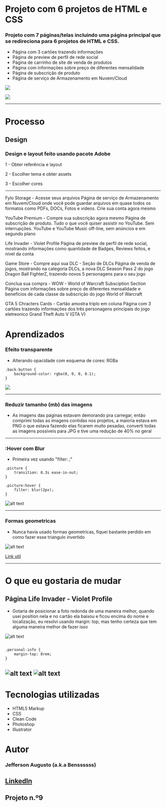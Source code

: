 # Projeto com 6 projetos de HTML e CSS
### Projeto com 7 páginas/telas incluindo uma página principal que se redireciona para 6 projetos de HTML e CSS. 

- Página com 3 cartões trazendo informações
- Página de preview de perfil de rede social 
- Página de carrinho de site de venda de produtos
- Página com informações sobre preço de diferentes mensalidade
- Página de subscrição de produto
- Página de serviço de Armazenamento em Nuvem/Cloud 

[<img src="./readme/desktop-index.png">](https://benssssss.github.io/9-css-html-projects-2/)

[<img src="./readme/index-desktop.gif">](https://github.com/benssssss/9-css-html-projects-2)

---

# Processo

## Design
### Design e layout feito usando pacote Adobe 

1 - Obter referência e layout

2 - Escolher tema e obter assets

3 - Escolher cores

---

Fylo Storage - Acesse seus arquivos
Página de serviço de Armazenamento em Nuvem/Cloud onde você pode guardar arquivos em quase todos os formatos como PDFs, DOCs, Fotos e videos. Crie sua conta agora mesmo

YouTube Premium - Compre sua subscrição agora mesmo
Página de subscrição de produto. Tudo o que você quiser assistir no YouTube. Sem interrupções. YouTube e YouTube Music off-line, sem anúncios e em segundo plano

Life Invader - Violet Profile
Página de preview de perfil de rede social, mostrando informações como quantidade de Badges, Reviews feitos, e nível da conta

Game Store - Compre aqui sua DLC - Seção de DLCs
Página de venda de jogos, mostrando na categoria DLCs, a nova DLC Season Pass 2 do jogo Dragon Ball FighterZ, trazendo novos 5 personagens para o seu jogo

Conclua sua compra - WOW - World of Warcraft Subsciption Section
Página com informações sobre preço de diferentes mensalidade e benefícios de cada classe da subscrição do jogo World of Warcraft

GTA 5 Chracters Cards - Cartão amostra triplo em coluna
Página com 3 cartões trazendo informações dos três personagens principais do jogo eletreonico Grand Theft Auto V (GTA V)

# Aprendizados

### Efeito transparente 
- Alterando opacidade com esquema de cores: RGBa 

```
.back-button {
    background-color: rgba(0, 0, 0, 0.1);
}
```
![](./readme/back-button.png)

---

### Reduzir tamanho (mb) das imagens
- As imagens das páginas estavam demorando pra carregar, então comprimi todas as imagens contidas nos projetos, a maioria estava em PNG o que estava fazendo elas ficarem muito pesadas, converti todas as imagens possiveis para JPG e tive uma redução de 40% no geral 

---

### :Hover com Blur
- Primeira vez usando "filter: ;"

```
.picture {
    transition: 0.3s ease-in-out;
}

.picture:hover {
    filter: blur(2px);
}

```

![alt text](./readme/hover-blur.gif)

---

### Formas geometricas

- Nunca havia usado formas geometricas, fiquei bastante perdido em como fazer esse triangulo invertido

![alt text](../main/readme/triangle.png)

[Link util](https://css-tricks.com/the-shapes-of-css/)

---

# O que eu gostaria de mudar 

## Página Life Invader - Violet Profile

- Gotaria de posicionar a foto redonda de uma maneira melhor, quando usei position nela e no cartão ela baixou e ficou encima do nome e localização, eu resolvi usando margin: top; mas tenho certeza que tem alguma maneira melhor de fazer isso 

![alt text](./readme/profile-page-no-margin.png)

```

.personal-info {
    margin-top: 8rem;
}

```

![alt text](./readme/profile-page-margin.png)
![alt text](./readme/profile-page-margin-inspect.png)
---


# Tecnologias utilizadas
- HTML5 Markup 
- CSS
- Clean Code
- Photoshop
- Illustrator

# Autor
### Jefferson Augusto (a.k.a Benssssss) 
## [LinkedIn](https://www.linkedin.com/in/benssssss/)

## Projeto n.º9
